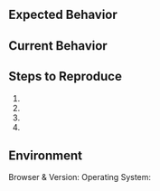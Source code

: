 <!--- Provide a general summary of the issue in the Title above -->

## Expected Behavior
<!--- Tell us what should happen -->

## Current Behavior
<!--- Tell us what happens instead of the expected behavior -->


## Steps to Reproduce
<!--- Provide a link to a live example, or an unambiguous set of steps to -->
<!--- reproduce this bug. Include code to reproduce, if relevant -->
<!--- Or a link to a creation -->
1.
2.
3.
4.

## Environment

Browser & Version: 
Operating System:

